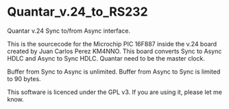 # Quantar_v.24_to_RS232
Quantar v.24 Sync to/from Async interface.

This is the sourcecode for the Microchip PIC 16F887 inside the v.24 board created by Juan Carlos Perez KM4NNO.
This board converts Sync to Async HDLC and Async to Sync HDLC.
Quantar need to be the master clock.

Buffer from Sync to Async is unlimited.
Buffer from Async to Sync is limited to 90 bytes.

This software is licenced under the GPL v3. If you are using it, please let me know.

